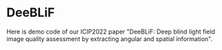 # DeeBLiF

Here is demo code of our ICIP2022 paper "DeeBLiF: Deep blind light field image quality assessment by extracting angular and spatial information".
